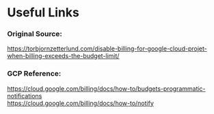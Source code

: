 # Useful Links

### Original Source:
https://torbjornzetterlund.com/disable-billing-for-google-cloud-projet-when-billing-exceeds-the-budget-limit/

### GCP Reference:
https://cloud.google.com/billing/docs/how-to/budgets-programmatic-notifications  
https://cloud.google.com/billing/docs/how-to/notify